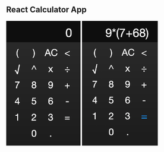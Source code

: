 ## React Calculator App
<div display="inline-block">
  <img src="public/screenshotOne.png" width="200">
  <img src="public/screenshotTwo.png" width="204">
</div>
